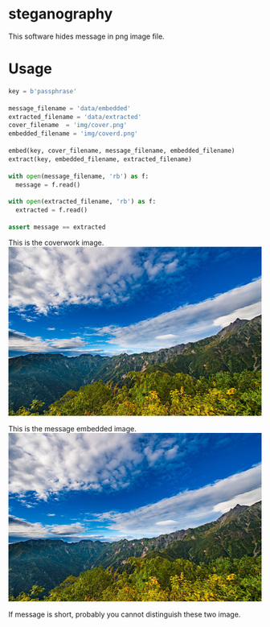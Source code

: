 # steganography

This software hides message in png image file.

# Usage

```python
key = b'passphrase'

message_filename = 'data/embedded'
extracted_filename = 'data/extracted'
cover_filename 	= 'img/cover.png'
embedded_filename = 'img/coverd.png'

embed(key, cover_filename, message_filename, embedded_filename)
extract(key, embedded_filename, extracted_filename)

with open(message_filename, 'rb') as f:
  message = f.read()

with open(extracted_filename, 'rb') as f:
  extracted = f.read()

assert message == extracted
```

This is the coverwork image.
![cover.png](https://github.com/aki33524/steganography/blob/master/img/cover.png)

This is the message embedded image.
![coverd.png](https://github.com/aki33524/steganography/blob/master/img/coverd.png)

If message is short, probably you cannot distinguish these two image.
